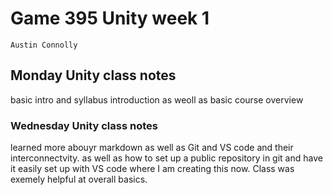 # Game 395 Unity week 1 
    Austin Connolly
## Monday Unity class notes
basic intro and syllabus introduction as weoll as basic course overview

###  Wednesday Unity class notes
learned more abouyr markdown as well as Git and VS code and their interconnectvity. as well as how to set up a public repository in git and have it easily set up with VS code where I am creating this now. Class was exemely helpful at overall basics.
